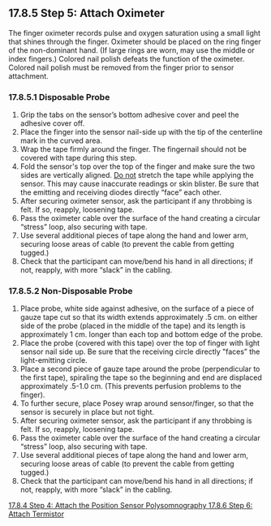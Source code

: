 ## 17.8.5 Step 5: Attach Oximeter

The finger oximeter records pulse and oxygen saturation using a small light that shines through the finger. Oximeter should be placed on the ring finger of the non-dominant hand. (If large rings are worn, may use the middle or index fingers.)  Colored nail polish defeats the function of the oximeter.  Colored nail polish must be removed from the finger prior to sensor attachment.

### 17.8.5.1 Disposable Probe

1. Grip the tabs on the sensor’s bottom adhesive cover and peel the adhesive cover off.
2. Place the finger into the sensor nail-side up with the tip of the centerline mark in the curved area.
3. Wrap the tape firmly around the finger. The fingernail should not be covered with tape during this step.
4. Fold the sensor's top over the top of the finger and make sure the two sides are vertically aligned. <u>Do not</u> stretch the tape while applying the sensor. This may cause inaccurate readings or skin blister. Be sure that the emitting and receiving diodes directly “face” each other.
5. After securing oximeter sensor, ask the participant if any throbbing is felt. If so, reapply, loosening tape.
6. Pass the oximeter cable over the surface of the hand creating a circular “stress” loop, also securing with tape.
7. Use several additional pieces of tape along the hand and lower arm, securing loose areas of cable (to prevent the cable from getting tugged.)
8. Check that the participant can move/bend his hand in all directions; if not, reapply, with more “slack” in the cabling.

### 17.8.5.2 Non-Disposable Probe

1. Place probe, white side against adhesive, on the surface of a piece of gauze tape cut so that its width extends approximately .5 cm. on either side of the probe (placed in the middle of the tape) and its length is approximately 1 cm. longer than each top and bottom edge of the probe.
2. Place the probe (covered with this tape) over the top of finger with light sensor nail side up. Be sure that the receiving circle directly "faces” the light-emitting circle.
3. Place a second piece of gauze tape around the probe (perpendicular to the first tape), spiraling the tape so the beginning and end are displaced approximately .5-1.0 cm. (This prevents perfusion problems to the finger).
4. To further secure, place Posey wrap around sensor/finger, so that the sensor is securely in place but not tight.
5. After securing oximeter sensor, ask the participant if any throbbing is felt. If so, reapply, loosening tape.
6. Pass the oximeter cable over the surface of the hand creating a circular “stress” loop, also securing with tape.
7. Use several additional pieces of tape along the hand and lower arm, securing loose areas of cable (to prevent the cable from getting tugged.)
8. Check that the participant can move/bend his hand in all directions; if not, reapply, with more “slack” in the cabling.


<div class="center">
<div class="btn-group">
  <a href=":pages_path:/manuals/polysomnography/17-08-04-step4.md" class="btn btn-default">
    <span class="glyphicon glyphicon-chevron-left"></span>
    17.8.4 Step 4: Attach the Position Sensor
  </a>

  <a href=":pages_path:/manuals/polysomnography" class="btn btn-default">
    <span class="glyphicon glyphicon-chevron-up"></span>
    Polysomnography
  </a>

  <a href=":pages_path:/manuals/polysomnography/17-08-06-step6.md" class="btn btn-success">
    17.8.6 Step 6: Attach Termistor
    <span class="glyphicon glyphicon-chevron-right"></span>
  </a>
</div>
</div>
